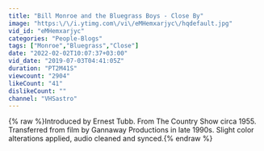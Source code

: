 ```yaml
---
title: "Bill Monroe and the Bluegrass Boys - Close By"
image: "https:\/\/i.ytimg.com\/vi\/eMHemxarjyc\/hqdefault.jpg"
vid_id: "eMHemxarjyc"
categories: "People-Blogs"
tags: ["Monroe","Bluegrass","Close"]
date: "2022-02-02T10:07:37+03:00"
vid_date: "2019-07-03T04:41:05Z"
duration: "PT2M41S"
viewcount: "2904"
likeCount: "41"
dislikeCount: ""
channel: "VHSastro"
---
```

{% raw %}Introduced by Ernest Tubb. From The Country Show circa 1955. Transferred from film by Gannaway Productions in late 1990s. Slight color alterations applied, audio cleaned and synced.{% endraw %}
